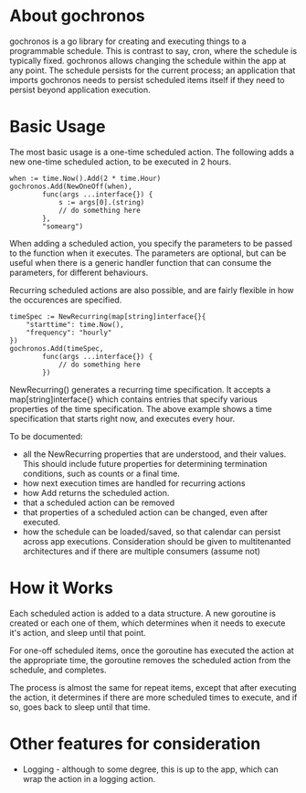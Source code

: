 # About gochronos

gochronos is a go library for creating and executing things to a programmable schedule. This is contrast to say, cron, where the schedule is typically fixed. gochronos allows changing the schedule within the app at any point.
The schedule persists for the current process; an application that imports
gochronos needs to persist scheduled items itself if they need to persist
beyond application execution.

# Basic Usage

The most basic usage is a one-time scheduled action. The following adds a new
one-time scheduled action, to be executed in 2 hours.

    when := time.Now().Add(2 * time.Hour)
    gochronos.Add(NewOneOff(when),
            func(args ...interface{}) {
                s := args[0].(string)
                // do something here
            },
            "somearg")

When adding a scheduled action, you specify the parameters to be passed to the function when it executes. The parameters are optional, but can be useful when there is a generic handler function that can consume the parameters, for different behaviours.

Recurring scheduled actions are also possible, and are fairly flexible in how the occurences are specified.

    timeSpec := NewRecurring(map[string]interface{}{
        "starttime": time.Now(),
        "frequency": "hourly"
    })
    gochronos.Add(timeSpec,
            func(args ...interface{}) {
                // do something here
            })

NewRecurring() generates a recurring time specification. It accepts a
map[string]interface{} which contains entries that specify various properties of the time specification. The above example shows a time specification that starts right now, and executes every hour.

To be documented:

 *  all the NewRecurring properties that are understood, and their values. This
    should include future properties for determining termination conditions,
    such as counts or a final time.
 *  how next execution times are handled for recurring actions
 *  how Add returns the scheduled action.
 *  that a scheduled action can be removed
 *  that properties of a scheduled action can be changed, even after executed.
 *  how the schedule can be loaded/saved, so that calendar can persist across
    app executions. Consideration should be given to multitenanted
    architectures and if there are multiple consumers (assume not)

# How it Works

Each scheduled action is added to a data structure. A new goroutine is created or each one of them, which determines when it needs to execute it's action, and sleep until that point.

For one-off scheduled items, once the goroutine has executed the action at the appropriate time, the goroutine removes the scheduled action from the schedule, and completes.

The process is almost the same for repeat items, except that after executing the action, it determines if there are more scheduled times to execute, and if so, goes back to sleep until that time.

# Other features for consideration

 *  Logging - although to some degree, this is up to the app, which can wrap
    the action in a logging action.
